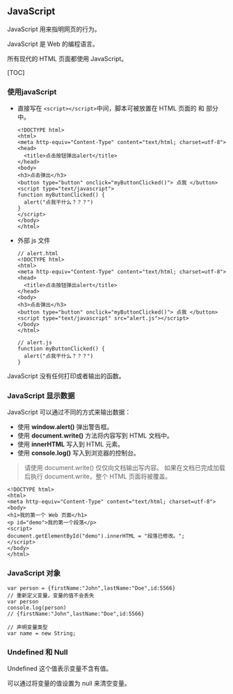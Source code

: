 ## JavaScript

JavaScript  用来指明网页的行为。

JavaScript 是 Web 的编程语言。

所有现代的 HTML 页面都使用 JavaScript。



[TOC]

### 使用javaScript

* 直接写在 `<script></script>`中间，脚本可被放置在 HTML 页面的 <body> 和 <head> 部分中。

  ```
  <!DOCTYPE html>
  <html>
  <meta http-equiv="Content-Type" content="text/html; charset=utf-8">
  <head>
  	<title>点击按钮弹出alert</title>
  </head>
  <body>
  <h3>点击弹出</h3>
  <button type="button" onclick="myButtonClicked()"> 点我 </button>
  <script type="text/javascript">	
  function myButtonClicked() {
  	alert("点我干什么？？？")
  }
  </script>
  </body>
  </html>
  ```

* 外部 js 文件

  ```
  // alert.html
  <!DOCTYPE html>
  <html>
  <meta http-equiv="Content-Type" content="text/html; charset=utf-8">
  <head>
    <title>点击按钮弹出alert</title>
  </head>
  <body>
  <h3>点击弹出</h3>
  <button type="button" onclick="myButtonClicked()"> 点我 </button>
  <script type="text/javascript" src="alert.js"></script>
  </body>
  </html>
  
  // alert.js
  function myButtonClicked() {
  	alert("点我干什么？？？")
  }
  
  ```

JavaScript 没有任何打印或者输出的函数。

### JavaScript 显示数据

JavaScript 可以通过不同的方式来输出数据：

- 使用 **window.alert()** 弹出警告框。
- 使用 **document.write()** 方法将内容写到 HTML 文档中。
- 使用 **innerHTML** 写入到 HTML 元素。
- 使用 **console.log()** 写入到浏览器的控制台。

> 请使用 document.write() 仅仅向文档输出写内容。 如果在文档已完成加载后执行 document.write，整个 HTML 页面将被覆盖。


```
<!DOCTYPE html>
<html>
<meta http-equiv="Content-Type" content="text/html; charset=utf-8">
<body>
<h1>我的第一个 Web 页面</h1>
<p id="demo">我的第一个段落</p>
<script>
document.getElementById("demo").innerHTML = "段落已修改。";
</script>
</body>
</html>
```

### JavaScript 对象

```
var person = {firstName:"John",lastName:"Doe",id:5566}
// 重新定义变量，变量的值不会丢失
var person
console.log(person)
// {firstName:"John",lastName:"Doe",id:5566}

// 声明变量类型
var name = new String;
```

### Undefined 和 Null

Undefined 这个值表示变量不含有值。

可以通过将变量的值设置为 null 来清空变量。